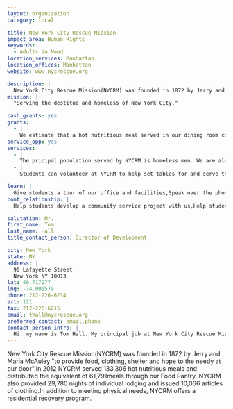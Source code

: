 ```yaml
---
layout: organization
category: local

title: New York City Rescue Mission
impact_area: Human Rights
keywords: 
  - Adults in Need
location_services: Manhattan
location_offices: Manhattan
website: www,nycrescue.org

description: |
  New York City Rescue Mission(NYCRM) was founded in 1872 by Jerry and Maria McAuley "to provide food, clothing, shelter and hope to the needy at our door".In 2012 NYCRM served 133,306 hot nutritious meals and distributed the equivalent of 61,791meals through our Food Pantry. NYCRM also provided 29,780 nights of individual lodging and issued 10,066 articles of clothing.In addition to meeting physical needs, NYCRM offers a residential recovery program.     
mission: |
  "Serving the destitue and homeless of New York City."

cash_grants: yes
grants: 
  - |
    We estimate that a hot nutritious meal served in our dining room costs $2.14. A grant of $214 will provide meals for 100 hungry people.
service_opp: yes
services: 
  - |
    The pricipal population served by NYCRM is homeless men. We are always in need of new men's underwear,personal hygiene items(bar soap, toothpaste and brushes, razors, shaving cream, and deodorant)and gently used warm winter coats. Students could organize collection drives for these items.  
  - |
    Students can volunteer at NYCRM to help set tables for and serve the evening meal. We serve approximately 200 meals each evening.Volunteers at the Mission must be a minimum of sixteen years of age. 

learn: |
  Give students a tour of our office and facilities,Speak over the phone about our work
cont_relationship: |
  Help students develop a community service project with us,Help students tell local newspapers and media about their grant and/or project with us

salutation: Mr.
first_name: Tom
last_name: Hall
title_contact_person: Director of Development

city: New York
state: NY
address: |
  90 Lafayette Street  
  New York NY 10013
lat: 40.717277
lng: -74.001579
phone: 212-226-6214
ext: 121
fax: 212-226-6215
email: thall@nycrescue.org
preferred_contact: email,phone
contact_person_intro: |
  Hi, my name is Tom Hall. My principal job at New York City Rescue Mission for the past ten years has been to assit people become active supporters of our organization. Support can come in various forms such as volunteering and donating both material items as well as financially.I hope we can work together in the future.    
---
```

New York City Rescue Mission(NYCRM) was founded in 1872 by Jerry and Maria McAuley "to provide food, clothing, shelter and hope to the needy at our door".In 2012 NYCRM served 133,306 hot nutritious meals and distributed the equivalent of 61,791meals through our Food Pantry. NYCRM also provided 29,780 nights of individual lodging and issued 10,066 articles of clothing.In addition to meeting physical needs, NYCRM offers a residential recovery program.     